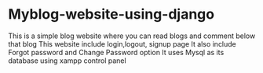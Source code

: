 # Myblog-website-using-django
This is a simple blog website where you can read blogs and comment below that blog
This website include login,logout, signup page 
It also include Forgot password and Change Password option
It uses Mysql as its database using xampp control panel
